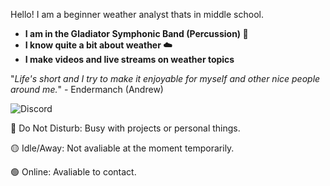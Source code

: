 Hello! I am a beginner weather analyst thats in middle school.

- **I am in the Gladiator Symphonic Band (Percussion) 🥁**
- **I know quite a bit about weather ☁️**
- **I make videos and live streams on weather topics**

"*Life's short and I try to make it enjoyable for myself and other nice people around me.*" - Endermanch (Andrew)

![Discord](https://discord-readme-badge.vercel.app/api?id=1359675120502964234)

🔴 Do Not Disturb: Busy with projects or personal things.

🟡 Idle/Away: Not avaliable at the moment temporarily.

🟢 Online: Avaliable to contact.
